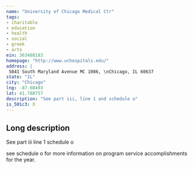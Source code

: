 ```yaml
---
name: "University of Chicago Medical Ctr"
tags:
- charitable
- education
- health
- social
- greek
- arts
ein: 363488183
homepage: "http://www.uchospitals.edu/"
address: |
 5841 South Maryland Avenue MC 1086, \nChicago, IL 60637
state: "IL"
city: "Chicago"
lng: -87.60493
lat: 41.788757
description: "See part iii, line 1 and schedule o"
is_501c3: X
---
```


## Long description

See part iii line 1 schedule o
  
  see schedule o for more information on program service accomplishments for the year. 
